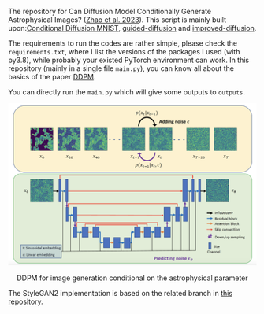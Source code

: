 The repository for Can Diffusion Model Conditionally Generate Astrophysical Images? ([Zhao et al. 2023](https://arxiv.org/abs/2307.09568)). This script is mainly built upon:[Conditional Diffusion MNIST](https://github.com/TeaPearce/Conditional_Diffusion_MNIST), [guided-diffusion](https://github.com/openai/guided-diffusion) and [improved-diffusion](https://github.com/openai/improved-diffusion).

The requirements to run the codes are rather simple, please check the `requirements.txt`, where I list the versions of the packages I used (with py3.8), while probably your existed PyTorch environment can work. In this repository (mainly in a single file `main.py`), you can know all about the basics of the paper [DDPM](https://arxiv.org/abs/2006.11239). 

You can directly run the `main.py` which will give some outputs to `outputs`.
<p align = "center">
<img width="750" src="ST4Diffusion.png"/img>
</p>
<p align = "center">
  DDPM for image generation conditional on the astrophysical parameter
</p>

The StyleGAN2 implementation is based on the related branch in [this repository](https://github.com/dkn16/stylegan2-pytorch).
